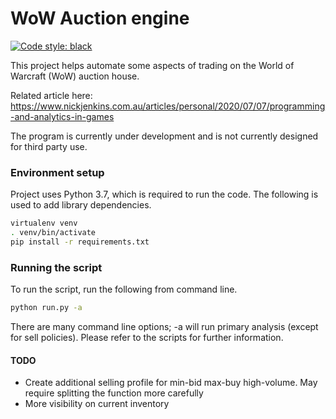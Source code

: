 # WoW Auction engine

[![Code style: black](https://img.shields.io/badge/code%20style-black-000000.svg)](https://github.com/psf/black)

This project helps automate some aspects of trading on the World of Warcraft (WoW) auction house.

Related article here: https://www.nickjenkins.com.au/articles/personal/2020/07/07/programming-and-analytics-in-games

The program is currently under development and is not currently designed for third party use.

### Environment setup

Project uses Python 3.7, which is required to run the code. The following is used to add library dependencies.

```bash
virtualenv venv
. venv/bin/activate
pip install -r requirements.txt
```

### Running the script

To run the script, run the following from command line.

```bash
python run.py -a
```

There are many command line options; -a will run primary analysis (except for sell policies). Please refer to the scripts for further information.

#### TODO

* Create additional selling profile for min-bid max-buy high-volume. May require splitting the function more carefully
* More visibility on current inventory
